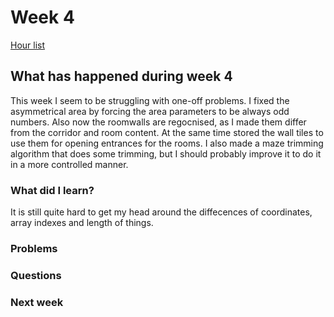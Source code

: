 # Week 4

[Hour list](https://github.com/apndx/DenMaker/blob/master/Documentation/hours.md)


## What has happened during week 4

This week I seem to be struggling with one-off problems. I fixed the asymmetrical area by forcing the area parameters to be always odd numbers. Also now the roomwalls are regocnised, as I made them differ from the corridor and room content. At the same time stored the wall tiles to use them for opening entrances for the rooms. I also made a maze trimming algorithm that does some trimming, but I should probably improve it to do it in a more controlled manner.


### What did I learn?
 
It is still quite hard to get my head around the diffecences of coordinates, array indexes and length of things.

### Problems




### Questions



### Next week



